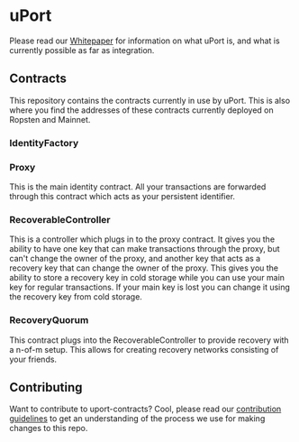 # uPort
Please read our [Whitepaper](http://whitepaper.uport.me) for information on what uPort is, and what is currently possible as far as integration.

## Contracts
This repository contains the contracts currently in use by uPort. This is also where you find the addresses of these contracts currently deployed on Ropsten and Mainnet.

### IdentityFactory

### Proxy
This is the main identity contract. All your transactions are forwarded through this contract which acts as your persistent identifier.

### RecoverableController
This is a controller which plugs in to the proxy contract. It gives you the ability to have one key that can make transactions through the proxy, but can't change the owner of the proxy, and another key that acts as a recovery key that can change the owner of the proxy. This gives you the ability to store a recovery key in cold storage while you can use your main key for regular transactions. If your main key is lost you can change it using the recovery key from cold storage.

### RecoveryQuorum
This contract plugs into the RecoverableController to provide recovery with a n-of-m setup. This allows for creating recovery networks consisting of your friends.

## Contributing
Want to contribute to uport-contracts? Cool, please read our [contribution guidelines](./CONTRIBUTING.md) to get an understanding of the process we use for making changes to this repo.

